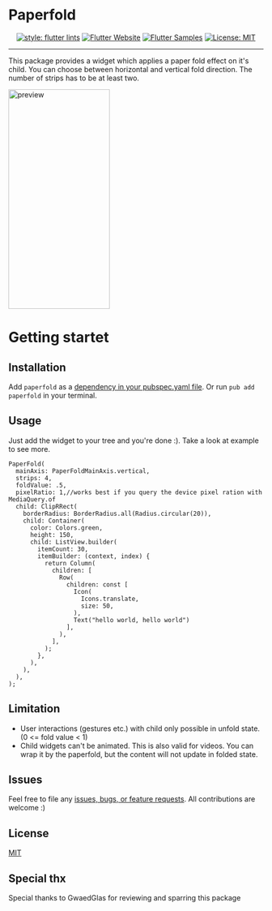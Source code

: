 # Paperfold
<p align="center">  
<a href="https://github.com/flutter/packages/tree/master/packages/flutter_lints"><img src="https://img.shields.io/badge/style-flutter_lints-40c4ff.svg" alt="style: flutter lints"></a>  
<a href="https://flutter.dev/docs/development/data-and-backend/state-mgmt/options#bloc--rx"><img src="https://img.shields.io/badge/flutter-website-deepskyblue.svg" alt="Flutter Website"></a>  
<a href="https://fluttersamples.com"><img src="https://img.shields.io/badge/flutter-samples-teal.svg?longCache=true" alt="Flutter Samples"></a>  
<a href="https://opensource.org/licenses/MIT"><img src="https://img.shields.io/badge/license-MIT-purple.svg" alt="License: MIT"></a>  
</p>

---
<p>This package provides a widget which applies a paper fold effect on it's child. You can choose between horizontal and vertical fold direction. The number of strips has to be at least two.</p>

<img src="paperfold.gif" alt="preview" width="200" height="433" />

# Getting startet

## Installation
Add `paperfold` as a [dependency in your pubspec.yaml file](https://flutter.dev/using-packages/). Or run `pub add paperfold` in your terminal.

## Usage
Just add the widget to your tree and you're done :). Take a look at example to see more.

```
PaperFold(
  mainAxis: PaperFoldMainAxis.vertical,
  strips: 4,
  foldValue: .5,
  pixelRatio: 1,//works best if you query the device pixel ration with MediaQuery.of
  child: ClipRRect(
    borderRadius: BorderRadius.all(Radius.circular(20)),
    child: Container(
      color: Colors.green,
      height: 150,
      child: ListView.builder(
        itemCount: 30,
        itemBuilder: (context, index) {
          return Column(
            children: [
              Row(
                children: const [
                  Icon(
                    Icons.translate,
                    size: 50,
                  ),
                  Text("hello world, hello world")
                ],
              ),
            ],
          );
        },
      ),
    ),
  ),
);
```

## Limitation
- User interactions (gestures etc.) with child only possible in unfold state. (0 <= fold value < 1)
- Child widgets can't be animated. This is also valid for videos. You can wrap it by the paperfold, but the content will not update in folded state.

## Issues
Feel free to file any [issues, bugs, or feature requests](https://github.com/dasRicardo/flutter_paperfold/issues).
All contributions are welcome :)

## License
[MIT](https://choosealicense.com/licenses/mit/)

## Special thx
Special thanks to GwaedGlas for reviewing and sparring this package
